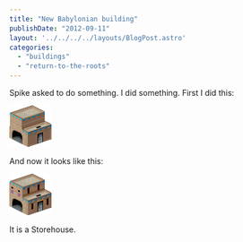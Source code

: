 ```yaml
---
title: "New Babylonian building"
publishDate: "2012-09-11"
layout: '../../../../layouts/BlogPost.astro'
categories: 
  - "buildings"
  - "return-to-the-roots"
---
```


Spike asked to do something. I did something. First I did this:

![](images/new_people_storehouse.png)

And now it looks like this:

![](images/new_people_storehouse2.png)

It is a Storehouse.
